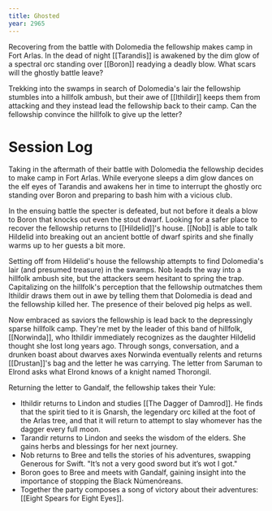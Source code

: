 ```yaml
---
title: Ghosted
year: 2965
---
```


Recovering from the battle with Dolomedia the fellowship makes camp in Fort Arlas. In the dead of night [[Tarandis]] is awakened by the dim glow of a spectral orc standing over [[Boron]] readying a deadly blow. What scars will the ghostly battle leave?

Trekking into the swamps in search of Dolomedia's lair the fellowship stumbles into a hillfolk ambush, but their awe of [[Ithildir]] keeps them from attacking and they instead lead the fellowship back to their camp. Can the fellowship convince the hillfolk to give up the letter?

# Session Log

Taking in the aftermath of their battle with Dolomedia the fellowship decides to make camp in Fort Arlas. While everyone sleeps a dim glow dances on the elf eyes of Tarandis and awakens her in time to interrupt the ghostly orc standing over Boron and preparing to bash him with a vicious club.

In the ensuing battle the specter is defeated, but not before it deals a blow to Boron that knocks out even the stout dwarf. Looking for a safer place to recover the fellowship returns to [[Hildelid]]'s house. [[Nob]] is able to talk Hildelid into breaking out an ancient bottle of dwarf spirits and she finally warms up to her guests a bit more.

Setting off from Hildelid's house the fellowship attempts to find Dolomedia's lair (and presumed treasure) in the swamps. Nob leads the way into a hillfolk ambush site, but the attackers seem hesitant to spring the trap. Capitalizing on the hillfolk's  perception that the fellowship outmatches them Ithildir draws them out in awe by telling them that Dolomedia is dead and the fellowship killed her. The presence of their beloved pig helps as well.

Now embraced as saviors the fellowship is lead back to the depressingly sparse hillfolk camp. They're met by the leader of this band of hillfolk, [[Norwinda]], who Ithildir immediately recognizes as the daughter Hildelid thought she lost long years ago. Through songs, conversation, and a drunken boast about dwarves axes Norwinda eventually relents and returns [[Drustan]]'s bag and the letter he was carrying. The letter from Saruman to Elrond asks what Elrond knows of a knight named Thorongil.

Returning the letter to Gandalf, the fellowship takes their Yule:

* Ithildir returns to Lindon and studies [[The Dagger of Damrod]]. He finds that the spirit tied to it is Gnarsh, the legendary orc killed at the foot of the Arlas tree, and that it will return to attempt to slay whomever has the dagger every full moon.
* Tarandir returns to Lindon and seeks the wisdom of the elders. She gains herbs and blessings for her next journey.
* Nob returns to Bree and tells the stories of his adventures, swapping Generous for Swift. "It’s not a very good sword but it’s wot I got."
* Boron goes to Bree and meets with Gandalf, gaining insight into the importance of stopping the Black Númenóreans.
* Together the party composes a song of victory about their adventures: [[Eight Spears for Eight Eyes]].